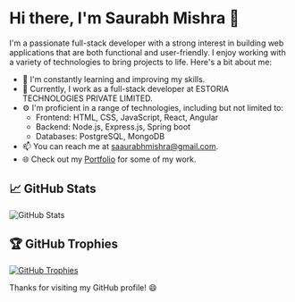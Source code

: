 # Hi there, I'm Saurabh Mishra 👋

I'm a passionate full-stack developer with a strong interest in building web applications that are both functional and user-friendly. I enjoy working with a variety of technologies to bring projects to life. Here's a bit about me:

- 🌱 I'm constantly learning and improving my skills.
- 💼 Currently, I work as a full-stack developer at ESTORIA TECHNOLOGIES PRIVATE LIMITED.
- ⚙️ I'm proficient in a range of technologies, including but not limited to:
  - Frontend: HTML, CSS, JavaScript, React, Angular
  - Backend: Node.js, Express.js, Spring boot
  - Databases: PostgreSQL, MongoDB
- 📫 You can reach me at saaurabhmishra@gmail.com.
- 🌐 Check out my [Portfolio](https://yourportfolio.com) for some of my work.

## 📈 GitHub Stats

![GitHub Stats](https://github-readme-stats.vercel.app/api?username=yourusername&show_icons=true&count_private=true)

## 🏆 GitHub Trophies

[![GitHub Trophies](https://github-profile-trophy.vercel.app/?username=yourusername&theme=onedark)](https://github.com/ryo-ma/github-profile-trophy)

Thanks for visiting my GitHub profile! 😄
